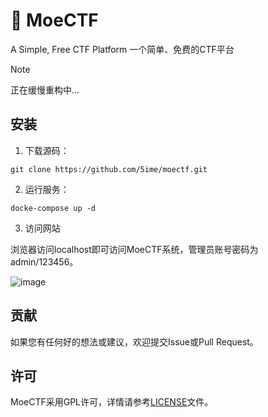 # 🧀 MoeCTF

A Simple, Free CTF Platform 一个简单、免费的CTF平台

> [!NOTE]
> 正在缓慢重构中...

## 安装

1. 下载源码：

```
git clone https://github.com/5ime/moectf.git
```

2. 运行服务：

```
docke-compose up -d
```

3. 访问网站

浏览器访问localhost即可访问MoeCTF系统，管理员账号密码为admin/123456。

![image](https://user-images.githubusercontent.com/31686695/199656842-d4d4140b-1e50-4a5b-884c-0c15592458e1.png)

## 贡献

如果您有任何好的想法或建议，欢迎提交Issue或Pull Request。

## 许可

MoeCTF采用GPL许可，详情请参考[LICENSE](https://github.com/5ime/MoeCTF/blob/master/LICENSE)文件。